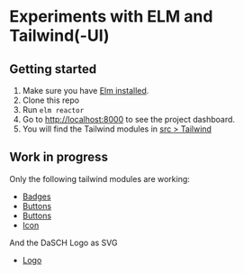 # Experiments with ELM and Tailwind(-UI)

## Getting started

1. Make sure you have [Elm installed](http://elm-lang.org/install).
1. Clone this repo
1. Run `elm reactor`
1. Go to <http://localhost:8000> to see the project dashboard.
1. You will find the Tailwind modules in [src > Tailwind](http://localhost:8000/src/Tailwind)

## Work in progress

Only the following tailwind modules are working:

* [Badges](http://localhost:8000/src/Tailwind/Badges.elm)
* [Buttons](http://localhost:8000/src/Tailwind/Buttons.elm)
* [Buttons](http://localhost:8000/src/Tailwind/Button.elm)
* [Icon](http://localhost:8000/src/Tailwind/Badges.elm)

And the DaSCH Logo as SVG

* [Logo](http://localhost:8000/src/Dasch/Logo.elm)
